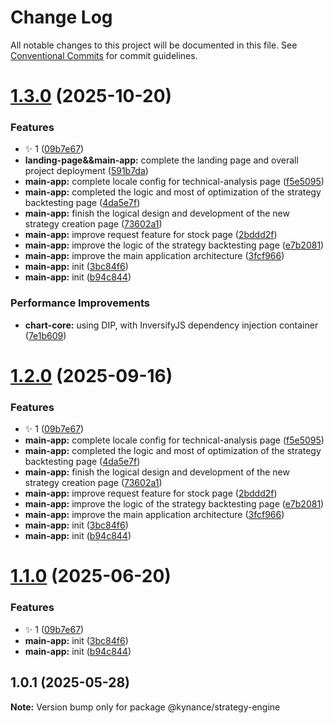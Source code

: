 # Change Log

All notable changes to this project will be documented in this file.
See [Conventional Commits](https://conventionalcommits.org) for commit guidelines.

# [1.3.0](https://github.com/KieNoe/Kynance/compare/v1.0.1...v1.3.0) (2025-10-20)

### Features

- :sparkles: 1 ([09b7e67](https://github.com/KieNoe/Kynance/commit/09b7e6786782b7e2f53658aa6ec46e0d37e8c94b))
- **landing-page&&main-app:** complete the landing page and overall project deployment ([591b7da](https://github.com/KieNoe/Kynance/commit/591b7dac8aaffdf76d422e4e1499e2995b081cef))
- **main-app:** complete locale config for technical-analysis page ([f5e5095](https://github.com/KieNoe/Kynance/commit/f5e5095f994a4e8188ebb65e0c88830eef3d2802))
- **main-app:** completed the logic and most of optimization of the strategy backtesting page ([4da5e7f](https://github.com/KieNoe/Kynance/commit/4da5e7faed951920c90a9682fee0a136e56b95d7))
- **main-app:** finish the logical design and development of the new strategy creation page ([73602a1](https://github.com/KieNoe/Kynance/commit/73602a1c262aee2d1cc7b3aa42b58a7c40c578d0))
- **main-app:** improve request feature for stock page ([2bddd2f](https://github.com/KieNoe/Kynance/commit/2bddd2fd4f03a2b3ab68aaabce8087bdf5aebbc5))
- **main-app:** improve the logic of the strategy backtesting page ([e7b2081](https://github.com/KieNoe/Kynance/commit/e7b208184adb4a1a6047be1a54413829adac05c1))
- **main-app:** improve the main application architecture ([3fcf966](https://github.com/KieNoe/Kynance/commit/3fcf96609a99a12f971565e82e4b72adac0f5a1a))
- **main-app:** init ([3bc84f6](https://github.com/KieNoe/Kynance/commit/3bc84f6d87cd196807a176558f5a2b3aacfc23ba))
- **main-app:** init ([b94c844](https://github.com/KieNoe/Kynance/commit/b94c8445eadab29e2f4a5ccdee8ed6e8aa77412b))

### Performance Improvements

- **chart-core:** using DIP, with InversifyJS dependency injection container ([7e1b609](https://github.com/KieNoe/Kynance/commit/7e1b60949d7ab82cef179d14d6853be6e97f86f5))

# [1.2.0](https://github.com/KieNoe/Kynance/compare/v1.0.1...v1.2.0) (2025-09-16)

### Features

- :sparkles: 1 ([09b7e67](https://github.com/KieNoe/Kynance/commit/09b7e6786782b7e2f53658aa6ec46e0d37e8c94b))
- **main-app:** complete locale config for technical-analysis page ([f5e5095](https://github.com/KieNoe/Kynance/commit/f5e5095f994a4e8188ebb65e0c88830eef3d2802))
- **main-app:** completed the logic and most of optimization of the strategy backtesting page ([4da5e7f](https://github.com/KieNoe/Kynance/commit/4da5e7faed951920c90a9682fee0a136e56b95d7))
- **main-app:** finish the logical design and development of the new strategy creation page ([73602a1](https://github.com/KieNoe/Kynance/commit/73602a1c262aee2d1cc7b3aa42b58a7c40c578d0))
- **main-app:** improve request feature for stock page ([2bddd2f](https://github.com/KieNoe/Kynance/commit/2bddd2fd4f03a2b3ab68aaabce8087bdf5aebbc5))
- **main-app:** improve the logic of the strategy backtesting page ([e7b2081](https://github.com/KieNoe/Kynance/commit/e7b208184adb4a1a6047be1a54413829adac05c1))
- **main-app:** improve the main application architecture ([3fcf966](https://github.com/KieNoe/Kynance/commit/3fcf96609a99a12f971565e82e4b72adac0f5a1a))
- **main-app:** init ([3bc84f6](https://github.com/KieNoe/Kynance/commit/3bc84f6d87cd196807a176558f5a2b3aacfc23ba))
- **main-app:** init ([b94c844](https://github.com/KieNoe/Kynance/commit/b94c8445eadab29e2f4a5ccdee8ed6e8aa77412b))

# [1.1.0](https://github.com/KieNoe/Kynance/compare/v1.0.1...v1.1.0) (2025-06-20)

### Features

- :sparkles: 1 ([09b7e67](https://github.com/KieNoe/Kynance/commit/09b7e6786782b7e2f53658aa6ec46e0d37e8c94b))
- **main-app:** init ([3bc84f6](https://github.com/KieNoe/Kynance/commit/3bc84f6d87cd196807a176558f5a2b3aacfc23ba))
- **main-app:** init ([b94c844](https://github.com/KieNoe/Kynance/commit/b94c8445eadab29e2f4a5ccdee8ed6e8aa77412b))

## 1.0.1 (2025-05-28)

**Note:** Version bump only for package @kynance/strategy-engine
